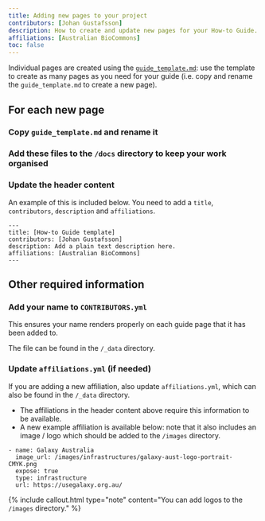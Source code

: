 ```yaml
---
title: Adding new pages to your project
contributors: [Johan Gustafsson]
description: How to create and update new pages for your How-to Guide.
affiliations: [Australian BioCommons]
toc: false
---
```



Individual pages are created using the [`guide_template.md`](docs/guide_template.md): use the template to create as many pages as you need for your guide (i.e. copy and rename the `guide_template.md` to create a new page).

## For each new page

### Copy `guide_template.md` and rename it

### Add these files to the `/docs` directory to keep your work organised

### Update the header content

An example of this is included below. You need to add a `title`, `contributors`, `description` and `affiliations`.

```
---
title: [How-to Guide template]
contributors: [Johan Gustafsson]
description: Add a plain text description here.
affiliations: [Australian BioCommons]
---   
```


## Other required information

### Add your name to `CONTRIBUTORS.yml`

This ensures your name renders properly on each guide page that it has been added to. 

The file can be found in the `/_data` directory.

###  Update `affiliations.yml` (if needed)

If you are adding a new affiliation, also update `affiliations.yml`, which can also be found in the `/_data` directory. 
   - The affiliations in the header content above require this information to be available. 
   - A new example affiliation is available below: note that it also includes an image / logo which should be added to the `/images` directory.

```
- name: Galaxy Australia
  image_url: /images/infrastructures/galaxy-aust-logo-portrait-CMYK.png
  expose: true
  type: infrastructure
  url: https://usegalaxy.org.au/
```

{% include callout.html type="note" content="You can add logos to the `/images` directory." %}

